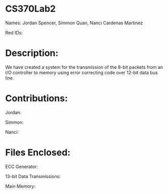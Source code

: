 # CS370Lab2

Names: Jordan Spencer, Simmon Quan, Nanci Cardenas Martinez

Red IDs: 

# Description:

We have created a system for the transmission of the 8-bit packets from an I/O controller to memory using error correcting code over 12-bit data bus line. 

# Contributions: 
Jordan:

Simmon:

Nanci: 

# Files Enclosed:

ECC Generator: 

13-bit Data Transmissions:

Main Memory: 

